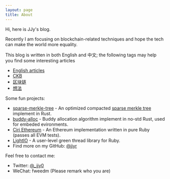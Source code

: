 ```yaml
---
layout: page
title: About
---
```


Hi, here is JJy's blog.

Recently I am focusing on blockchain-related techniques and hope the tech can make the world more equality.

This blog is written in both English and 中文; the following tags may help you find some interesting articles

* [English articles](/tags/english)
* [CKB](/tags/ckb)
* [区块链](/tags/区块链)
* [想法](/tags/想法)

Some fun projects:

* [sparse-merkle-tree](https://github.com/jjyr/sparse-merkle-tree) - An optimized compacted [sparse merkle tree](https://justjjy.com/An-optimized-compact-sparse-merkle-tree) implement in Rust.
* [buddy-alloc](https://github.com/jjyr/buddy-alloc) - Buddy allocation algorithm implement in no-std Rust, used for embeded evironments.
* [Ciri Ethereum](https://github.com/ciri-ethereum/ciri) - An Ethereum implementation written in pure Ruby (passes all EVM tests).
* [LightIO](https://github.com/socketry/lightio) - A user-level green thread library for Ruby.
* Find more on my GitHub: [@jjyr](https://github.com/jjyr)

Feel free to contact me:

* Twitter: [@_jjy0](https://twitter.com/_jjy0)
* WeChat: fweedm (Please remark who you are)
